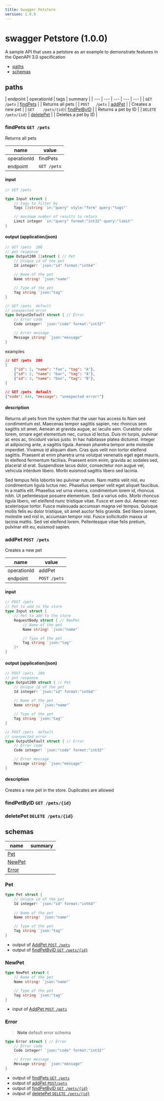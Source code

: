 ```yaml
---
title: Swagger Petstore
version: 1.0.0
---
```


# swagger Petstore (1.0.0)

A sample API that uses a petstore as an example to demonstrate features in the OpenAPI 3.0 specification

- [paths](#paths)
- [schemas](#schemas)

## paths

| endpoint | operationId | tags | summary |
| --- | --- | --- | --- | --- |
| `GET    /pets` | [findPets](#findpets--get-pets)  | | Returns all pets |
| `POST   /pets` | [addPet](#addpet--post-pets) | | Creates a new pet |
| `GET    /pets/{id}`| [findPetByID](#findpetbyid--get-petsid) | | Returns a pet by ID |
| `DELETE /pets/{id}` | [deletePet](#deletepet--delete-petsid) | | Deletes a pet by ID |

<!-- 
- [findPets  `GET /pets`](#findpets--get-pets) Returns all pets
- [addPet  `POST/pets`](#addpet--post-pets)  Creates a new pet
- [findPetByID  `GET /pets/{id}`](#findpetbyid--get-petsid) Returns a pet by ID
- [deletePet  `DELETE /pets/{id}`](#deletepet--delete-petsid) Deletes a pet by ID
-->

### findPets  `GET /pets`

Returns all pets

| name | value | 
| --- | --- |
| operationId | findPets |
| endpoint | `GET /pets` |

#### input

```go
// GET /pets

type Input struct {
    // tags to filter by
    Tags []string `in:"query" style:"form" query:"tags"`

    // maximum number of results to return
    Limit integer `in:"query" format:"int32" query:"limit"`
}
```

#### output (application/json)

```go
// GET /pets  200  
// pet response
type Output200 []struct { // Pet
    // Unique id of the pet
    Id integer! `json:"id" format:"int64"`
    
    // Name of the pet
    Name string! `json:"name"`

    // Type of the pet
    Tag string `json:"tag"`
}

// GET /pets  default
// unexpected error
type OutputDefault struct { // Error
    // Error code
    Code integer! `json:"code" format:"int32"`

    // Error message
    Message string! `json:"message"`
}
```

examples

```json
// GET /pets  200  
[
    {"id": 1, "name": "foo", "tag": "A"},
    {"id": 2, "name": "bar", "tag": "A"},
    {"id": 3, "name": "boo", "tag": "B"},
]

// GET /pets  default 
{"code": 444, "message": "unexpected error!"}
```

#### description

Returns all pets from the system that the user has access to
Nam sed condimentum est. Maecenas tempor sagittis sapien, nec rhoncus sem sagittis sit amet. Aenean at gravida augue, ac iaculis sem. Curabitur odio lorem, ornare eget elementum nec, cursus id lectus. Duis mi turpis, pulvinar ac eros ac, tincidunt varius justo. In hac habitasse platea dictumst. Integer at adipiscing ante, a sagittis ligula. Aenean pharetra tempor ante molestie imperdiet. Vivamus id aliquam diam. Cras quis velit non tortor eleifend sagittis. Praesent at enim pharetra urna volutpat venenatis eget eget mauris. In eleifend fermentum facilisis. Praesent enim enim, gravida ac sodales sed, placerat id erat. Suspendisse lacus dolor, consectetur non augue vel, vehicula interdum libero. Morbi euismod sagittis libero sed lacinia.

Sed tempus felis lobortis leo pulvinar rutrum. Nam mattis velit nisl, eu condimentum ligula luctus nec. Phasellus semper velit eget aliquet faucibus. In a mattis elit. Phasellus vel urna viverra, condimentum lorem id, rhoncus nibh. Ut pellentesque posuere elementum. Sed a varius odio. Morbi rhoncus ligula libero, vel eleifend nunc tristique vitae. Fusce et sem dui. Aenean nec scelerisque tortor. Fusce malesuada accumsan magna vel tempus. Quisque mollis felis eu dolor tristique, sit amet auctor felis gravida. Sed libero lorem, molestie sed nisl in, accumsan tempor nisi. Fusce sollicitudin massa ut lacinia mattis. Sed vel eleifend lorem. Pellentesque vitae felis pretium, pulvinar elit eu, euismod sapien.


### addPet  `POST /pets`

Creates a new pet

| name | value | 
| --- | --- |
| operationId | addPet |
| endpoint | `POST /pets` |

#### input

```go
// POST /pets
// Pet to add to the store
type Input struct {
    // Pet to add to the store
    RequestBody struct { // NewPet
        // Name of the pet
        Name string! `json:"name"`

        // Type of the pet
        Tag string `json:"tag"`
    }!
}
```

#### output (application/json)


```go
// POST /pets  200  
// pet response
type Output200 struct { // Pet
    // Unique id of the pet
    Id integer! `json:"id" format:"int64"`
    
    // Name of the pet
    Name string! `json:"name"`

    // Type of the pet
    Tag string `json:"tag"`
}

// POST /pets  default
// unexpected error
type OutputDefault struct { // Error
    // Error code
    Code integer! `json:"code" format:"int32"`

    // Error message
    Message string! `json:"message"`
}
```

#### description

Creates a new pet in the store. Duplicates are allowed

### findPetByID  `GET /pets/{id}`
### deletePet  `DELETE /pets/{id}`


## schemas

| name | summary | 
| --- | --- |
| [Pet](#pet) |  |
| [NewPet](#newpet) | |
| [Error](#error) | |

### Pet

```go
type Pet struct {
    // Unique id of the pet
    Id integer! `json:"id" format:"int64"`
    
    // Name of the pet
    Name string! `json:"name"`

    // Type of the pet
    Tag string `json:"tag"`
}
```

- output of [AddPet `POST /pets`](#addpet-post-pets)
- output of [findPetByID  `GET /pets/{id}`](#findpetbyid--get-petsid)

### NewPet

```go
type NewPet struct {
    // Name of the pet
    Name string! `json:"name"`

    // Type of the pet
    Tag string `json:"tag"`
}
```
- input of [AddPet `POST /pets`](#addpet-post-pets)

### Error

> **Note**
> default error schema

```go
type Error struct { // Error
    // Error code
    Code integer! `json:"code" format:"int32"`

    // Error message
    Message string! `json:"message"`
}
```

- output of [findPets  `GET /pets`](#findpets--get-pets)
- output of [addPet  `POST/pets`](#addpet--post-pets)
- output of [findPetByID  `GET /pets/{id}`](#findpetbyid--get-petsid)
- output of [deletePet  `DELETE /pets/{id}`](#deletepet--delete-petsid)

